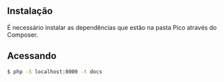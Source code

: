 ## Instalação
É necessário instalar as dependências que estão na pasta Pico através do Composer.

## Acessando

```bash
$ php -S localhost:8000 -t docs
```
